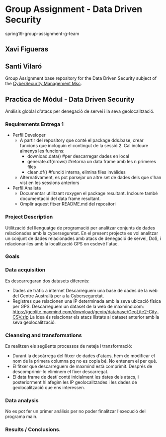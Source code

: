 # Group Assignment - Data Driven Security
spring19-group-assignment-g-team
## Xavi Figueras
## Santi Vilaró

Group Assignment base repository for the Data Driven Security subject of the [CyberSecurity Management Msc](https://www.talent.upc.edu/ing/professionals/presentacio/codi/221101/cybersecurity-management/).

## Practica de Mòdul - Data Driven Security

Análisis globlal d'atacs per denegació de servei i la seva geolocalització.

### Requirements Entrega 1

  - Perfil Developer
    - A partir del repository que conté el package dds.base, crear funcions
      que incloguin el contingut de la sessió 2.
      Cal incloure almenys les funcions:
        * download.data()     #per descarregar dades en local
        * generate.df(nrows)  #retorna un data frame amb les n primeres files
        * clean.df()          #funció interna, elimina files inválides
    - Alternativament, es pot parsejar un altre set de dades dels que s'han
      vist en les sessions anteriors
  - Perfil Analista
    - Documentar utilitzant roxygen el package resultant. Incloure també             documentació del data frame resultant.
    - Omplir aquest fitxer README.md del repositori
  
  
### Project Description

 
Utilització del llenguatge de programació per analitzar conjunts de dades
relacionades amb la cyberseguretat.
En el present projecte es vol analitzar un conjunt de dades relacionades amb
atacs de denegació de servei, DoS, i relacionar-les amb la localització GPS on
esdevé l'atac.

### Goals


### Data acquisition

Es descarregaran dos datasets diferents:
- Dades de tráfic a internet
Descarreguem una base de dades de la web del Centre Australià per a la Cyberseguretat.
- Registres que relacionen una IP determinada amb la seva ubicació física per GPS.
Descarreguem un dataset de la web de maxmind.com:
https://geolite.maxmind.com/download/geoip/database/GeoLite2-City-CSV.zip
La idea és relacionar els atacs llistats al dataset anterior amb la seva geolocalització.


### Cleansing and transformations
Es realitzen els següents processos de neteja i transformació:
- Durant la descàrrega del fitxer de dades d'atacs, hem de modificar el nom de la primera columna pq no es copia bé. No entenem el per què.
- El fitxer que descarreguem de maxmind està comprimit. Després de descomprimir-lo eliminem el fixer descarregat.
- El data frame de destí conté inicialment les dates dels atacs, i posteriorment hi afegim les IP geolocalitzades i les dades de geolocalització que ens interessen.

### Data analysis
No es pot fer un primer análisis per no poder finalitzar l'execució del programa main.

### Results / Conclusions.
